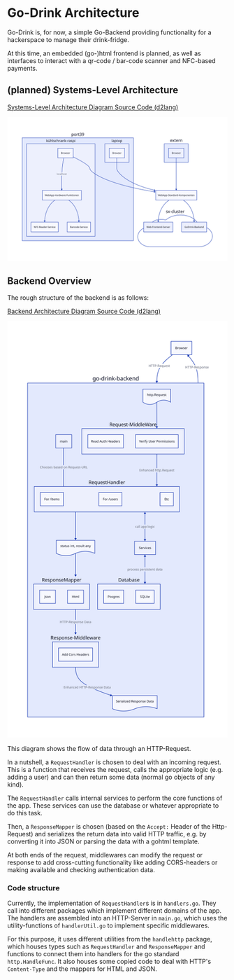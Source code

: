 # Go-Drink Architecture

Go-Drink is, for now, a simple Go-Backend providing functionality
for a hackerspace to manage their drink-fridge.

At this time, an embedded (go-)html frontend is planned, as well
as interfaces to interact with a qr-code / bar-code scanner and NFC-based payments.

## (planned) Systems-Level Architecture

[Systems-Level Architecture Diagram Source Code (d2lang)](./system-architecture.d2)

![Systems-Level Architecture](./system-architecture.svg)

## Backend Overview

The rough structure of the backend is as follows:

[Backend Architecture Diagram Source Code (d2lang)](./backend-architecture.d2)

![Backend Architecture](./backend-architecture.svg)

This diagram shows the flow of data through an HTTP-Request.

In a nutshell, a `RequestHandler` is chosen to deal with an incoming request.
This is a function that receives the request, calls the appropriate logic (e.g. adding a user)
and can then return some data (normal go objects of any kind).

The `RequestHandler` calls internal services to perform the core functions of the app.
These services can use the database or whatever appropriate to do this task.

Then, a `ResponseMapper` is chosen (based on the `Accept:` Header of the Http-Request) and serializes
the return data into valid HTTP traffic, e.g. by converting it into JSON or parsing the data with
a gohtml template.

At both ends of the request, middlewares can modify the request or response to add cross-cutting
functionality like adding CORS-headers or making available and checking authentication data.

### Code structure

Currently, the implementation of `RequestHandler`s is in `handlers.go`.
They call into different packages which implement different domains of the app.
The handlers are assembled into an HTTP-Server in `main.go`, which uses the 
utility-functions of `handlerUtil.go` to implement specific middlewares.

For this purpose, it uses different utilities from the `handlehttp` package,
which houses types such as `RequestHandler` and `ResponseMapper` and functions to 
connect them into handlers for the go standard `http.HandleFunc`.
It also houses some copied code to deal with HTTP's `Content-Type` and the mappers
for HTML and JSON.
